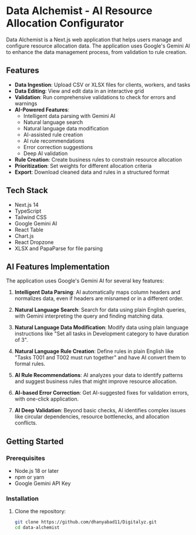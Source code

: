 # Data Alchemist - AI Resource Allocation Configurator

Data Alchemist is a Next.js web application that helps users manage and configure resource allocation data. The application uses Google's Gemini AI to enhance the data management process, from validation to rule creation.

## Features

-   **Data Ingestion**: Upload CSV or XLSX files for clients, workers, and tasks
-   **Data Editing**: View and edit data in an interactive grid
-   **Validation**: Run comprehensive validations to check for errors and warnings
-   **AI-Powered Features**:
    -   Intelligent data parsing with Gemini AI
    -   Natural language search
    -   Natural language data modification
    -   AI-assisted rule creation
    -   AI rule recommendations
    -   Error correction suggestions
    -   Deep AI validation
-   **Rule Creation**: Create business rules to constrain resource allocation
-   **Prioritization**: Set weights for different allocation criteria
-   **Export**: Download cleaned data and rules in a structured format

## Tech Stack

-   Next.js 14
-   TypeScript
-   Tailwind CSS
-   Google Gemini AI
-   React Table
-   Chart.js
-   React Dropzone
-   XLSX and PapaParse for file parsing

## AI Features Implementation

The application uses Google's Gemini AI for several key features:

1. **Intelligent Data Parsing**: AI automatically maps column headers and normalizes data, even if headers are misnamed or in a different order.

2. **Natural Language Search**: Search for data using plain English queries, with Gemini interpreting the query and finding matching data.

3. **Natural Language Data Modification**: Modify data using plain language instructions like "Set all tasks in Development category to have duration of 3".

4. **Natural Language Rule Creation**: Define rules in plain English like "Tasks T001 and T002 must run together" and have AI convert them to formal rules.

5. **AI Rule Recommendations**: AI analyzes your data to identify patterns and suggest business rules that might improve resource allocation.

6. **AI-based Error Correction**: Get AI-suggested fixes for validation errors, with one-click application.

7. **AI Deep Validation**: Beyond basic checks, AI identifies complex issues like circular dependencies, resource bottlenecks, and allocation conflicts.

## Getting Started

### Prerequisites

-   Node.js 18 or later
-   npm or yarn
-   Google Gemini API Key

### Installation

1. Clone the repository:
    ```bash
    git clone https://github.com/dhanyabad11/Digitalyz.git
    cd data-alchemist
    ```
